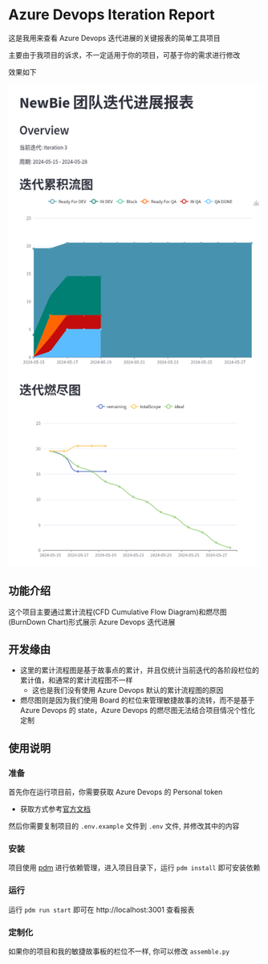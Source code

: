 # Azure Devops Iteration Report

这是我用来查看 Azure Devops 迭代进展的关键报表的简单工具项目

主要由于我项目的诉求，不一定适用于你的项目，可基于你的需求进行修改

效果如下

![](./docs/iteration-report.png)


## 功能介绍

这个项目主要通过累计流程(CFD Cumulative Flow Diagram)和燃尽图(BurnDown Chart)形式展示 Azure Devops 迭代进展

## 开发缘由

- 这里的累计流程图是基于故事点的累计，并且仅统计当前迭代的各阶段栏位的累计值，和通常的累计流程图不一样
   - 这也是我们没有使用 Azure Devops 默认的累计流程图的原因
- 燃尽图则是因为我们使用 Board 的栏位来管理敏捷故事的流转，而不是基于 Azure Devops 的 state，Azure Devops 的燃尽图无法结合项目情况个性化定制

## 使用说明

### 准备

首先你在运行项目前，你需要获取 Azure Devops 的 Personal token
- 获取方式参考[官方文档](https://learn.microsoft.com/en-us/azure/devops/organizations/accounts/use-personal-access-tokens-to-authenticate?view=azure-devops&tabs=Windows)

然后你需要复制项目的 `.env.example` 文件到 `.env` 文件, 并修改其中的内容

### 安装

项目使用 [pdm](https://github.com/pdm-project/pdm) 进行依赖管理，进入项目目录下，运行 `pdm install` 即可安装依赖

### 运行

运行 `pdm run start` 即可在 http://localhost:3001 查看报表

### 定制化

如果你的项目和我的敏捷故事板的栏位不一样, 你可以修改 `assemble.py`
